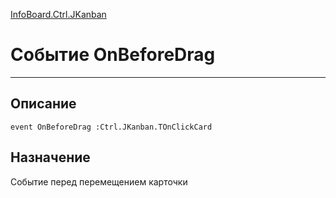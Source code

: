 ﻿---
Link: InfoBoard.Ctrl.JKanban.@OnBeforeDrag
---

[InfoBoard.Ctrl.JKanban](Default)

# Событие OnBeforeDrag
---

## Описание

    event OnBeforeDrag :Ctrl.JKanban.TOnClickCard

## Назначение

Событие перед перемещением карточки